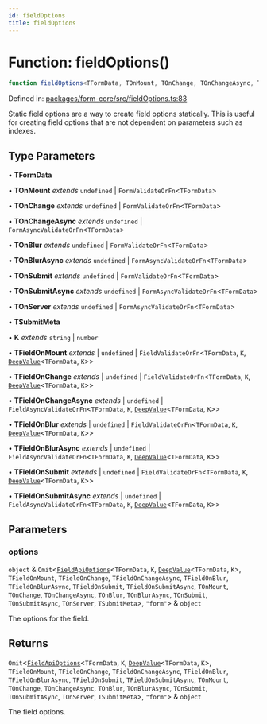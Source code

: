 ```yaml
---
id: fieldOptions
title: fieldOptions
---
```


<!-- DO NOT EDIT: this page is autogenerated from the type comments -->

# Function: fieldOptions()

```ts
function fieldOptions<TFormData, TOnMount, TOnChange, TOnChangeAsync, TOnBlur, TOnBlurAsync, TOnSubmit, TOnSubmitAsync, TOnServer, TSubmitMeta, K, TFieldOnMount, TFieldOnChange, TFieldOnChangeAsync, TFieldOnBlur, TFieldOnBlurAsync, TFieldOnSubmit, TFieldOnSubmitAsync>(options): Omit<FieldApiOptions<TFormData, K, DeepValue<TFormData, K>, TFieldOnMount, TFieldOnChange, TFieldOnChangeAsync, TFieldOnBlur, TFieldOnBlurAsync, TFieldOnSubmit, TFieldOnSubmitAsync, TOnMount, TOnChange, TOnChangeAsync, TOnBlur, TOnBlurAsync, TOnSubmit, TOnSubmitAsync, TOnServer, TSubmitMeta>, "form"> & object
```

Defined in: [packages/form-core/src/fieldOptions.ts:83](https://github.com/TanStack/form/blob/main/packages/form-core/src/fieldOptions.ts#L83)

Static field options are a way to create field options statically.
This is useful for creating field options that are not dependent on parameters such as indexes.

## Type Parameters

• **TFormData**

• **TOnMount** *extends* `undefined` \| `FormValidateOrFn`\<`TFormData`\>

• **TOnChange** *extends* `undefined` \| `FormValidateOrFn`\<`TFormData`\>

• **TOnChangeAsync** *extends* `undefined` \| `FormAsyncValidateOrFn`\<`TFormData`\>

• **TOnBlur** *extends* `undefined` \| `FormValidateOrFn`\<`TFormData`\>

• **TOnBlurAsync** *extends* `undefined` \| `FormAsyncValidateOrFn`\<`TFormData`\>

• **TOnSubmit** *extends* `undefined` \| `FormValidateOrFn`\<`TFormData`\>

• **TOnSubmitAsync** *extends* `undefined` \| `FormAsyncValidateOrFn`\<`TFormData`\>

• **TOnServer** *extends* `undefined` \| `FormAsyncValidateOrFn`\<`TFormData`\>

• **TSubmitMeta**

• **K** *extends* `string` \| `number`

• **TFieldOnMount** *extends* 
  \| `undefined`
  \| `FieldValidateOrFn`\<`TFormData`, `K`, [`DeepValue`](../type-aliases/deepvalue.md)\<`TFormData`, `K`\>\>

• **TFieldOnChange** *extends* 
  \| `undefined`
  \| `FieldValidateOrFn`\<`TFormData`, `K`, [`DeepValue`](../type-aliases/deepvalue.md)\<`TFormData`, `K`\>\>

• **TFieldOnChangeAsync** *extends* 
  \| `undefined`
  \| `FieldAsyncValidateOrFn`\<`TFormData`, `K`, [`DeepValue`](../type-aliases/deepvalue.md)\<`TFormData`, `K`\>\>

• **TFieldOnBlur** *extends* 
  \| `undefined`
  \| `FieldValidateOrFn`\<`TFormData`, `K`, [`DeepValue`](../type-aliases/deepvalue.md)\<`TFormData`, `K`\>\>

• **TFieldOnBlurAsync** *extends* 
  \| `undefined`
  \| `FieldAsyncValidateOrFn`\<`TFormData`, `K`, [`DeepValue`](../type-aliases/deepvalue.md)\<`TFormData`, `K`\>\>

• **TFieldOnSubmit** *extends* 
  \| `undefined`
  \| `FieldValidateOrFn`\<`TFormData`, `K`, [`DeepValue`](../type-aliases/deepvalue.md)\<`TFormData`, `K`\>\>

• **TFieldOnSubmitAsync** *extends* 
  \| `undefined`
  \| `FieldAsyncValidateOrFn`\<`TFormData`, `K`, [`DeepValue`](../type-aliases/deepvalue.md)\<`TFormData`, `K`\>\>

## Parameters

### options

`object` & `Omit`\<[`FieldApiOptions`](../interfaces/fieldapioptions.md)\<`TFormData`, `K`, [`DeepValue`](../type-aliases/deepvalue.md)\<`TFormData`, `K`\>, `TFieldOnMount`, `TFieldOnChange`, `TFieldOnChangeAsync`, `TFieldOnBlur`, `TFieldOnBlurAsync`, `TFieldOnSubmit`, `TFieldOnSubmitAsync`, `TOnMount`, `TOnChange`, `TOnChangeAsync`, `TOnBlur`, `TOnBlurAsync`, `TOnSubmit`, `TOnSubmitAsync`, `TOnServer`, `TSubmitMeta`\>, `"form"`\> & `object`

The options for the field.

## Returns

`Omit`\<[`FieldApiOptions`](../interfaces/fieldapioptions.md)\<`TFormData`, `K`, [`DeepValue`](../type-aliases/deepvalue.md)\<`TFormData`, `K`\>, `TFieldOnMount`, `TFieldOnChange`, `TFieldOnChangeAsync`, `TFieldOnBlur`, `TFieldOnBlurAsync`, `TFieldOnSubmit`, `TFieldOnSubmitAsync`, `TOnMount`, `TOnChange`, `TOnChangeAsync`, `TOnBlur`, `TOnBlurAsync`, `TOnSubmit`, `TOnSubmitAsync`, `TOnServer`, `TSubmitMeta`\>, `"form"`\> & `object`

The field options.
